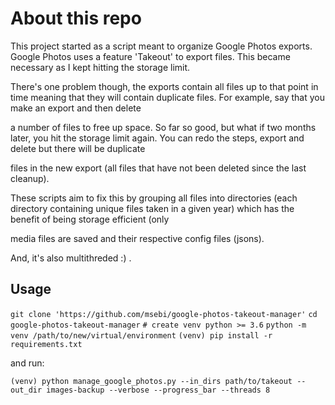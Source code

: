 # About this repo

This project started as a script meant to organize Google Photos exports. Google Photos uses a feature 'Takeout' to export files. This became necessary as I kept hitting the storage limit. 

There's one problem though, the exports contain all files up to that point in time meaning that they will contain duplicate files. For example, say that you make an export and then delete 

a number of files to free up space. So far so good, but what if two months later, you hit the storage limit again. You can redo the steps, export and delete but there will be  duplicate 

files in the new export (all files that have not been deleted since the last cleanup). 

These scripts aim to fix this by grouping all files into directories (each directory containing unique files taken in a given year) which has the benefit of being storage efficient (only 

media files are saved and their respective config files (jsons). 

And, it's also multithreded :) . 

## Usage 

`git clone 'https://github.com/msebi/google-photos-takeout-manager'`
`cd google-photos-takeout-manager`
`# create venv python >= 3.6`
`python -m venv /path/to/new/virtual/environment`
`(venv) pip install -r requirements.txt`

and run:

`(venv) python manage_google_photos.py --in_dirs path/to/takeout --out_dir images-backup --verbose --progress_bar --threads 8`


